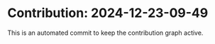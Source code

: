# Contribution: 2024-12-23-09-49
This is an automated commit to keep the contribution graph active.
